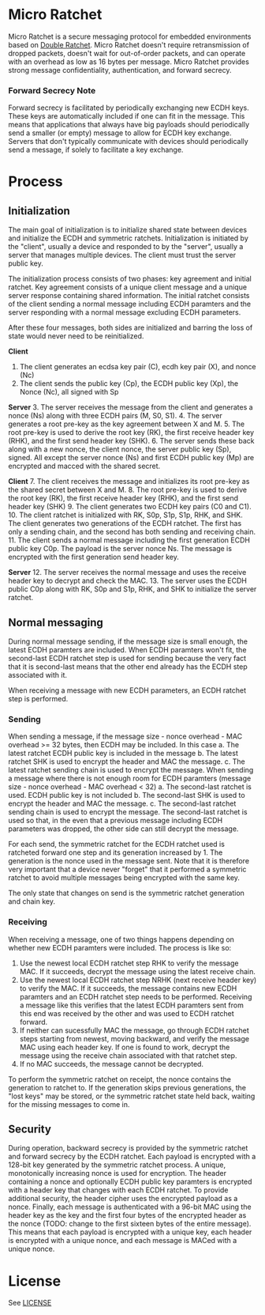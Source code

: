 # Micro Ratchet
Micro Ratchet is a secure messaging protocol for embedded environments based
on [Double Ratchet](https://signal.org/docs/specifications/doubleratchet/).
Micro Ratchet doesn't require retransmission of dropped packets, doesn't wait
for out-of-order packets, and can operate with an overhead as low as 16 bytes
per message. Micro Ratchet provides strong message confidentiality, authentication,
and forward secrecy.

### Forward Secrecy Note
Forward secrecy is facilitated by periodically exchanging new ECDH keys. These
keys are automatically included if one can fit in the message. This means
that applications that always have big payloads should periodically send a
smaller (or empty) message to allow for ECDH key exchange. Servers that don't
typically communicate with devices should periodically send a message, if solely
to facilitate a key exchange.


# Process
## Initialization
The main goal of initialization is to initialize shared state between devices and initialize the ECDH and symmetric ratchets.
Initialization is initiated by the "client", usually a device and responded to by the "server", usually a server that manages
multiple devices. The client must trust the server public key.

The initialization process consists of two phases: key agreement and initial ratchet. Key agreement consists of a unique
client message and a unique server response containing shared information. The initial ratchet consists of the client sending
a normal message including ECDH paramters and the server responding with a normal message excluding ECDH parameters.

After these four messages, both sides are initialized and barring the loss of state would never need to be reinitialized.

**Client**
1. The client generates an ecdsa key pair (C), ecdh key pair (X), and nonce (Nc)
2. The client sends the public key (Cp), the ECDH public key (Xp), the Nonce (Nc), all signed with Sp


**Server**
3. The server receives the message from the client and generates a nonce (Ns) along with three ECDH pairs (M, S0, S1).
4. The server generates a root pre-key as the key agreement between X and M.
5. The root pre-key is used to derive the root key (RK), the first receive header key (RHK), and the first send header key (SHK).
6. The server sends these back along with a new nonce, the client nonce, the server public key (Sp), signed. All except
   the server nonce (Ns) and first ECDH public key (Mp) are encrypted and macced with the shared secret.

**Client**
7. The client receives the message and initializes its root pre-key as the shared secret between X and M.
8. The root pre-key is used to derive the root key (RK), the first receive header key (RHK), and the first send header key (SHK)
9. The client generates two ECDH key pairs (C0 and C1).
10. The client ratchet is initialized with RK, S0p, S1p, S1p, RHK, and SHK. The client generates two generations of the ECDH ratchet.
   The first has only a sending chain, and the second has both sending and receiving chain.
11. The client sends a normal message including the first generation ECDH public key C0p. The payload is the server nonce Ns.
   The message is encrypted with the first generation send header key.

**Server**
12. The server receives the normal message and uses the receive header key to decrypt and check the MAC.
13. The server uses the ECDH public C0p along with RK, S0p and S1p, RHK, and SHK to initialize the server ratchet.

## Normal messaging
During normal message sending, if the message size is small enough, the latest ECDH paramters are included. When
ECDH paramters won't fit, the second-last ECDH ratchet step is used for sending because the very fact that it is
second-last means that the other end already has the ECDH step associated with it.

When receiving a message with new ECDH parameters, an ECDH ratchet step is performed.

### Sending
When sending a message, if the message size - nonce overhead - MAC overhead >= 32 bytes, then ECDH may be included. In 
  this case
	a. The latest ratchet ECDH public key is included in the message
	b. The latest ratchet SHK is used to encrypt the header and MAC the message.
	c. The latest ratchet sending chain is used to encrypt the message.
When sending a message where there is not enough room for ECDH paramters (message size - nonce overhead - MAC overhead < 32)
	a. The second-last ratchet is used. ECDH public key is not included
	b. The second-last SHK is used to encrypt the header and MAC the message.
	c. The second-last ratchet sending chain is used to encrypt the message.
The second-last ratchet is used so that, in the even that a previous message including ECDH parameters was dropped, the
other side can still decrypt the message.

For each send, the symmetric ratchet for the ECDH ratchet used is ratcheted forward one step and its generation increased by 1.
The generation is the nonce used in the message sent. Note that it is therefore very important that a device never "forget"
that it performed a symmetric ratchet to avoid multiple messages being encrypted with the same key.

The only state that changes on send is the symmetric ratchet generation and chain key.

### Receiving
When receiving a message, one of two things happens depending on whether new ECDH paramters were included. The process is like so:
1. Use the newest local ECDH ratchet step RHK to verify the message MAC. If it succeeds, decrypt the message using the latest
   receive chain.
2. Use the newest local ECDH ratchet step NRHK (next receive header key) to verify the MAC. If it succeeds, the message contains
   new ECDH paramters and an ECDH ratchet step needs to be performed. Receiving a message like this verifies that the latest
   ECDH paramters sent from this end was received by the other and was used to ECDH ratchet forward.
3. If neither can sucessfully MAC the message, go through ECDH ratchet steps starting from newest, moving backward, and verify the message MAC using each header key. If one
   is found to work, decrypt the message using the receive chain associated with that ratchet step.
4. If no MAC succeeds, the message cannot be decrypted.

To perform the symmetric ratchet on receipt, the nonce contains the generation to ratchet to. If the generation skips previous
generations, the "lost keys" may be stored, or the symmetric ratchet state held back, waiting for the missing messages to come
in.

## Security
During operation, backward secrecy is provided by the symmetric ratchet and forward secrecy by the ECDH ratchet. Each
payload is encrypted with a 128-bit key generated by the symmetric ratchet process. A unique, monotonically increasing
nonce is used for encryption. The header containing a nonce and optionally ECDH public key paramters is encrypted with
a header key that changes with each ECDH ratchet. To provide additional security, the header cipher uses the encrypted
payload as a nonce. Finally, each message is authenticated with a 96-bit MAC using the header key as the key and
the first four bytes of the encrypted header as the nonce (TODO: change to the first sixteen bytes of the entire message).
This means that each payload is encrypted with a unique key, each header is encrypted with a unique nonce, and each
message is MACed with a unique nonce.

# License
See [LICENSE](LICENSE)
